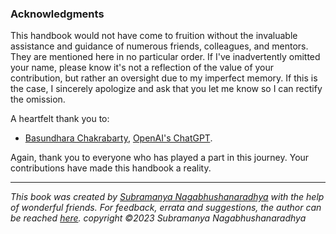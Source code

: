 ### Acknowledgments

This handbook would not have come to fruition without the invaluable assistance and guidance of numerous friends, colleagues, and mentors. They are mentioned here in no particular order. If I've inadvertently omitted your name, please know it's not a reflection of the value of your contribution, but rather an oversight due to my imperfect memory. If this is the case, I sincerely apologize and ask that you let me know so I can rectify the omission.

A heartfelt thank you to:

- [Basundhara Chakrabarty](https://www.linkedin.com/in/basundhara1706/), [OpenAI's ChatGPT](https://chat.openai.com/).

Again, thank you to everyone who has played a part in this journey. Your contributions have made this handbook a reality.

---
*This book was created by [Subramanya Nagabhushanaradhya](https://subramanya.ai) with the help of wonderful friends. For feedback, errata and suggestions, the author can be reached [here](https://www.linkedin.com/in/nsubramanya). copyright ©2023 Subramanya Nagabhushanaradhya*